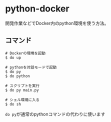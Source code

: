# python-docker

開発作業などでDocker内のpython環境を使う方法。

## コマンド

```shell
# Dockerの環境を起動
$ do up

# pythonを対話モードで起動
$ do py
$ do python

# スクリプトを実行
$ do py main.py

# シェル環境に入る
$ do sh
```

`do py`が通常のpythonコマンドの代わりに使います


